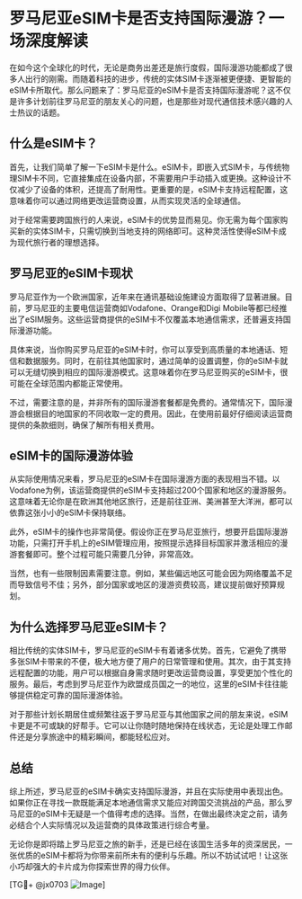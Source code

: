 # 罗马尼亚eSIM卡是否支持国际漫游？一场深度解读

在如今这个全球化的时代，无论是商务出差还是旅行度假，国际漫游功能都成了很多人出行的刚需。而随着科技的进步，传统的实体SIM卡逐渐被更便捷、更智能的eSIM卡所取代。那么问题来了：罗马尼亚的eSIM卡是否支持国际漫游呢？这不仅是许多计划前往罗马尼亚的朋友关心的问题，也是那些对现代通信技术感兴趣的人士热议的话题。

## 什么是eSIM卡？

首先，让我们简单了解一下eSIM卡是什么。eSIM卡，即嵌入式SIM卡，与传统物理SIM卡不同，它直接集成在设备内部，不需要用户手动插入或更换。这种设计不仅减少了设备的体积，还提高了耐用性。更重要的是，eSIM卡支持远程配置，这意味着你可以通过网络更改运营商设置，从而实现灵活的全球通信。

对于经常需要跨国旅行的人来说，eSIM卡的优势显而易见。你无需为每个国家购买新的实体SIM卡，只需切换到当地支持的网络即可。这种灵活性使得eSIM卡成为现代旅行者的理想选择。

## 罗马尼亚的eSIM卡现状

罗马尼亚作为一个欧洲国家，近年来在通讯基础设施建设方面取得了显著进展。目前，罗马尼亚的主要电信运营商如Vodafone、Orange和Digi Mobile等都已经推出了eSIM服务。这些运营商提供的eSIM卡不仅覆盖本地通信需求，还普遍支持国际漫游功能。

具体来说，当你购买罗马尼亚的eSIM卡时，你可以享受到高质量的本地通话、短信和数据服务。同时，在前往其他国家时，通过简单的设置调整，你的eSIM卡就可以无缝切换到相应的国际漫游模式。这意味着你在罗马尼亚购买的eSIM卡，很可能在全球范围内都能正常使用。

不过，需要注意的是，并非所有的国际漫游套餐都是免费的。通常情况下，国际漫游会根据目的地国家的不同收取一定的费用。因此，在使用前最好仔细阅读运营商提供的条款细则，确保了解所有相关费用。

## eSIM卡的国际漫游体验

从实际使用情况来看，罗马尼亚的eSIM卡在国际漫游方面的表现相当不错。以Vodafone为例，该运营商提供的eSIM卡支持超过200个国家和地区的漫游服务。这意味着无论你是在欧洲其他地区旅行，还是前往亚洲、美洲甚至大洋洲，都可以依靠这张小小的eSIM卡保持联络。

此外，eSIM卡的操作也非常简便。假设你正在罗马尼亚旅行，想要开启国际漫游功能，只需打开手机上的eSIM管理应用，按照提示选择目标国家并激活相应的漫游套餐即可。整个过程可能只需要几分钟，非常高效。

当然，也有一些限制因素需要注意。例如，某些偏远地区可能会因为网络覆盖不足而导致信号不佳；另外，部分国家或地区的漫游资费较高，建议提前做好预算规划。

## 为什么选择罗马尼亚eSIM卡？

相比传统的实体SIM卡，罗马尼亚的eSIM卡有着诸多优势。首先，它避免了携带多张SIM卡带来的不便，极大地方便了用户的日常管理和使用。其次，由于其支持远程配置的功能，用户可以根据自身需求随时更改运营商设置，享受更加个性化的服务。最后，考虑到罗马尼亚作为欧盟成员国之一的地位，这里的eSIM卡往往能够提供稳定可靠的国际漫游体验。

对于那些计划长期居住或频繁往返于罗马尼亚与其他国家之间的朋友来说，eSIM卡更是不可或缺的好帮手。它可以让你随时随地保持在线状态，无论是处理工作邮件还是分享旅途中的精彩瞬间，都能轻松应对。

## 总结

综上所述，罗马尼亚的eSIM卡确实支持国际漫游，并且在实际使用中表现出色。如果你正在寻找一款既能满足本地通信需求又能应对跨国交流挑战的产品，那么罗马尼亚的eSIM卡无疑是一个值得考虑的选择。当然，在做出最终决定之前，请务必结合个人实际情况以及运营商的具体政策进行综合考量。

无论你是即将踏上罗马尼亚之旅的新手，还是已经在该国生活多年的资深居民，一张优质的eSIM卡都将为你带来前所未有的便利与乐趣。所以不妨试试吧！让这张小巧却强大的卡片成为你探索世界的得力伙伴。

[TG💪+ @jx0703 ![Image](https://github.com/user-attachments/assets/dbca1d08-cadb-493c-b0ec-ad6f7a83f270)]